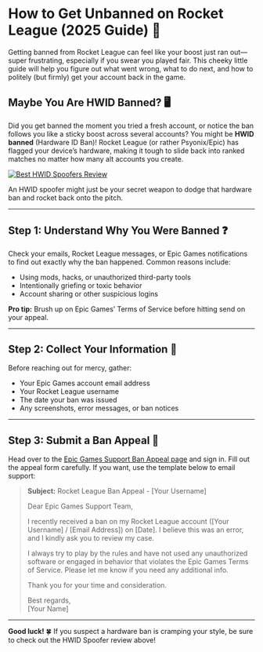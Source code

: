# How to Get Unbanned on Rocket League (2025 Guide) 🚀

Getting banned from Rocket League can feel like your boost just ran out—super frustrating, especially if you swear you played fair. This cheeky little guide will help you figure out what went wrong, what to do next, and how to politely (but firmly) get your account back in the game.

## Maybe You Are HWID Banned? 🖥️

Did you get banned the moment you tried a fresh account, or notice the ban follows you like a sticky boost across several accounts? You might be **HWID banned** (Hardware ID Ban)! Rocket League (or rather Psyonix/Epic) has flagged your device’s hardware, making it tough to slide back into ranked matches no matter how many alt accounts you create.

[![Best HWID Spoofers Review](https://img.shields.io/badge/Best%20HWID%20Spoofers-Read%20Review-brightgreen?style=for-the-badge&logo=origin)](https://hwid-spoofer.mystrikingly.com/)

An HWID spoofer might just be your secret weapon to dodge that hardware ban and rocket back onto the pitch.

---

## Step 1: Understand Why You Were Banned ❓

Check your emails, Rocket League messages, or Epic Games notifications to find out exactly why the ban happened. Common reasons include:
- Using mods, hacks, or unauthorized third-party tools  
- Intentionally griefing or toxic behavior  
- Account sharing or other suspicious logins  

**Pro tip:** Brush up on Epic Games’ Terms of Service before hitting send on your appeal.

---

## Step 2: Collect Your Information 📝

Before reaching out for mercy, gather:
- Your Epic Games account email address  
- Your Rocket League username  
- The date your ban was issued  
- Any screenshots, error messages, or ban notices  

---

## Step 3: Submit a Ban Appeal 📧

Head over to the [Epic Games Support Ban Appeal page](https://help.ea.com/en/help/account/information-about-banned-or-suspended-accounts/) and sign in. Fill out the appeal form carefully. If you want, use the template below to email support:

> **Subject:** Rocket League Ban Appeal - [Your Username]  
>  
> Dear Epic Games Support Team,  
>  
> I recently received a ban on my Rocket League account ([Your Username] / [Email Address]) on [Date]. I believe this was an error, and I kindly ask you to review my case.  
>  
> I always try to play by the rules and have not used any unauthorized software or engaged in behavior that violates the Epic Games Terms of Service. Please let me know if you need any additional info.  
>  
> Thank you for your time and consideration.  
>  
> Best regards,  
> [Your Name]

---

**Good luck!** 🍀 If you suspect a hardware ban is cramping your style, be sure to check out the HWID Spoofer review above!